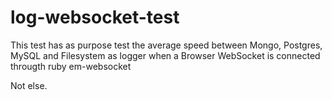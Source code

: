 log-websocket-test
==================

This test has as purpose test the average speed between Mongo, Postgres, MySQL and Filesystem as logger 
when a Browser WebSocket is connected througth ruby em-websocket

Not else.
